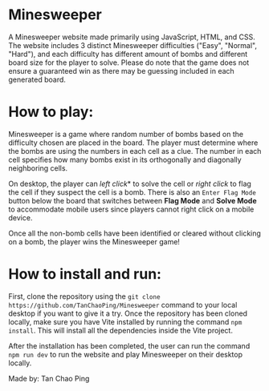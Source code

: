 # Minesweeper

A Minesweeper website made primarily using JavaScript, HTML, and CSS. The website includes 3 distinct Minesweeper difficulties ("Easy", "Normal", "Hard"), and each difficulty has different amount of bombs and different board size for the player to solve. Please do note that the game does not ensure a guaranteed win as there may be guessing included in each generated board.

# How to play:

Minesweeper is a game where random number of bombs based on the difficulty chosen are placed in the board. The player must determine where the bombs are using the numbers in each cell as a clue. The number in each cell specifies how many bombs exist in its orthogonally and diagonally neighboring cells.

On desktop, the player can *left click** to solve the cell or *right click* to flag the cell if they suspect the cell is a bomb. There is also an `Enter Flag Mode` button below the board that switches between **Flag Mode** and **Solve Mode** to accommodate mobile users since players cannot right click on a mobile device.

Once all the non-bomb cells have been identified or cleared without clicking on a bomb, the player wins the Minesweeper game!

# How to install and run:

First, clone the repository using the `git clone https://github.com/TanChaoPing/Minesweeper` command to your local desktop if you want to give it a try. Once the repository has been cloned locally, make sure you have Vite installed by running the command `npm install`. This will install all the dependencies inside the Vite project.

After the installation has been completed, the user can run the command `npm run dev` to run the website and play Minesweeper on their desktop locally.

Made by: Tan Chao Ping